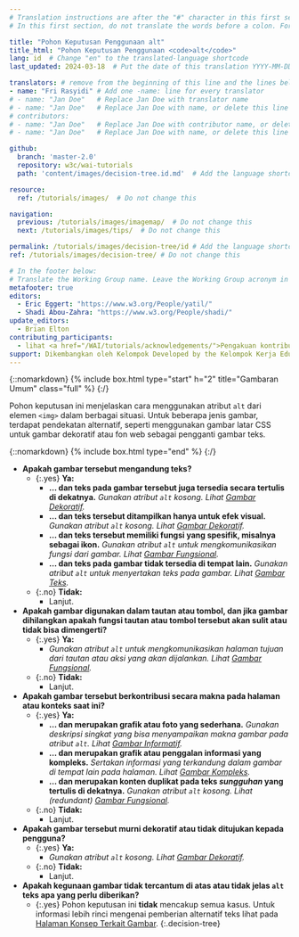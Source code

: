 ```yaml
---
# Translation instructions are after the "#" character in this first section. They are comments that do not show up in the web page. You do not need to translate the instructions after "#".
# In this first section, do not translate the words before a colon. For example, do not translate "title:". Do translate the text after "title:".

title: "Pohon Keputusan Penggunaan alt"
title_html: "Pohon Keputusan Penggunaan <code>alt</code>"
lang: id  # Change "en" to the translated-language shortcode
last_updated: 2024-03-18  # Put the date of this translation YYYY-MM-DD (with month in the middle)

translators: # remove from the beginning of this line and the lines below: "# " (the hash sign and the space)
- name: "Fri Rasyidi" # Add one -name: line for every translator
# - name: "Jan Doe"   # Replace Jan Doe with translator name
# - name: "Jan Doe"   # Replace Jan Doe with name, or delete this line if not multiple translators
# contributors:
# - name: "Jan Doe"   # Replace Jan Doe with contributor name, or delete this line if none
# - name: "Jan Doe"   # Replace Jan Doe with name, or delete this line if not multiple contributors

github:
  branch: 'master-2.0'
  repository: w3c/wai-tutorials
  path: 'content/images/decision-tree.id.md'  # Add the language shortcode to the middle of the filename, for example: content/index.fr.md

resource:
  ref: /tutorials/images/  # Do not change this

navigation:
  previous: /tutorials/images/imagemap/  # Do not change this
  next: /tutorials/images/tips/  # Do not change this

permalink: /tutorials/images/decision-tree/id # Add the language shortcode to the end, with no slash at end, for example: /link/to/page/fr
ref: /tutorials/images/decision-tree/ # Do not change this

# In the footer below:
# Translate the Working Group name. Leave the Working Group acronym in English.
metafooter: true
editors:
  - Eric Eggert: "https://www.w3.org/People/yatil/"
  - Shadi Abou-Zahra: "https://www.w3.org/People/shadi/"
update_editors:
  - Brian Elton
contributing_participants:
  - lihat <a href="/WAI/tutorials/acknowledgements/">Pengakuan kontribusi</a>
support: Dikembangkan oleh Kelompok Developed by the Kelompok Kerja Edukasi dan Pendampingan (<a href="https://www.w3.org/groups/wg/eowg">EOWG</a>). Dikembangkan dengan dukungan dari <a href="https://www.w3.org/WAI/ACT/">proyek WAI-ACT</a>, didanai bersama oleh  <strong>Program <abbr title="Teknologi Masyarakat Informasi">IST</abbr> Komisi Eropa</strong>.
---
```


{::nomarkdown}
{% include box.html type="start" h="2" title="Gambaran Umum" class="full" %}
{:/}

Pohon keputusan ini menjelaskan cara menggunakan atribut `alt` dari elemen `<img>` dalam berbagai situasi. Untuk beberapa jenis gambar, terdapat pendekatan alternatif, seperti menggunakan gambar latar CSS untuk gambar dekoratif atau fon web sebagai pengganti gambar teks.

{::nomarkdown}
{% include box.html type="end" %}
{:/}

- **Apakah gambar tersebut mengandung teks?**
  - {:.yes} **Ya:**
    -   **… dan teks pada gambar tersebut juga tersedia secara tertulis di dekatnya.**
      _Gunakan atribut `alt` kosong. Lihat [Gambar Dekoratif](/tutorials/images/decorative/)._
    -   **… dan teks tersebut ditampilkan hanya untuk efek visual.**
      _Gunakan atribut `alt` kosong. Lihat [Gambar Dekoratif](/tutorials/images/decorative/)._
    -   **… dan teks tersebut memiliki fungsi yang spesifik, misalnya sebagai ikon.**
      _Gunakan atribut `alt` untuk mengkomunikasikan fungsi dari gambar. Lihat [Gambar Fungsional](/tutorials/images/functional/)._
    -   **… dan teks pada gambar tidak tersedia di tempat lain.** _Gunakan atribut `alt` untuk menyertakan teks pada gambar. Lihat [Gambar Teks](/tutorials/images/textual/#styled-text-decorative-effect)._
  - {:.no} **Tidak:**
    - Lanjut.
- **Apakah gambar digunakan dalam tautan atau tombol, dan jika gambar dihilangkan apakah fungsi tautan atau tombol tersebut akan sulit atau tidak bisa dimengerti?**
  - {:.yes} **Ya:**
    - _Gunakan atribut `alt` untuk mengkomunikasikan halaman tujuan dari tautan atau aksi yang akan dijalankan. Lihat [Gambar Fungsional](/tutorials/images/functional/)._
  - {:.no} **Tidak:**
    - Lanjut.
- **Apakah gambar tersebut berkontribusi secara makna pada halaman atau konteks saat ini?**
  - {:.yes} **Ya:**
    - **… dan merupakan grafik atau foto yang sederhana.**
      _Gunakan deskripsi singkat yang bisa menyampaikan makna gambar pada atribut `alt`. Lihat [Gambar Informatif](/tutorials/images/informative/)._
    - **… dan merupakan grafik atau penggalan informasi yang kompleks.**
      _Sertakan informasi yang terkandung dalam gambar di tempat lain pada halaman. Lihat [Gambar Kompleks](/tutorials/images/complex/)._
    - **… dan merupakan konten duplikat pada teks *sungguhan* yang tertulis di dekatnya.**
      _Gunakan atribut `alt` kosong. Lihat (redundant) [Gambar Fungsional](/tutorials/images/functional/#logo-image-within-link-text)._
  - {:.no} **Tidak:**
    - Lanjut.
- **Apakah gambar tersebut murni dekoratif atau tidak ditujukan kepada pengguna?**
  - {:.yes} **Ya:**
    - _Gunakan atribut `alt` kosong. Lihat [Gambar Dekoratif](/tutorials/images/decorative/)._
  - {:.no} **Tidak:**
    - Lanjut.
- **Apakah kegunaan gambar tidak tercantum di atas atau tidak jelas `alt` teks apa yang perlu diberikan?**
  - {:.yes} Pohon keputusan ini **tidak** mencakup semua kasus. Untuk informasi lebih rinci mengenai pemberian alternatif teks lihat pada [Halaman Konsep Terkait Gambar](/tutorials/images/).
{:.decision-tree}